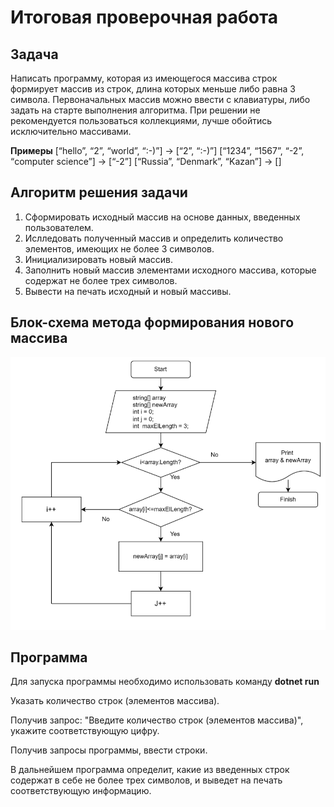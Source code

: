 # Итоговая проверочная работа
## Задача
Написать программу, которая из имеющегося массива строк формирует массив из строк, длина которых меньше либо равна 3 символа. Первоначальных массив можно ввести с клавиатуры, либо задать на старте выполнения алгоритма. При решении не рекомендуется пользоваться коллекциями, лучше обойтись исключительно массивами. 

**Примеры** 
[“hello”, “2”, “world”, “:-)”] -> [“2”, “:-)”]
[“1234”, “1567”, “-2”, “computer science”] -> [“-2”]
[“Russia”, “Denmark”, “Kazan”] -> []

## Алгоритм решения задачи
1.	Сформировать исходный массив на основе данных, введенных пользователем.
2.	Ислледовать полученный массив и определить количество элементов, имеющих не более 3 символов. 
3.  Инициализировать новый массив.
4.  Заполнить новый массив элементами исходного массива, которые содержат не более трех символов. 
5.	Вывести на печать исходный и новый массивы. 

## Блок-схема метода формирования нового массива

![](BlockShema.jpeg)

## Программа
Для запуска программы необходимо использовать команду **dotnet run**

Указать количество строк (элементов массива).

Получив запрос: "Введите количество строк (элементов массива)", укажите соответствующую цифру. 

Получив запросы программы, ввести строки.

В дальнейшем программа определит, какие из введенных строк содержат в себе не более трех символов, и выведет на печать соответствующую информацию.
